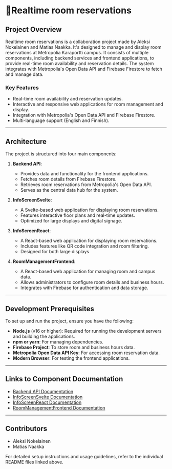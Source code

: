 # 🏫Realtime room reservations

## Project Overview

Realtime room reservations is a collaboration project made by Aleksi Nokelainen and Matias Naakka. It's designed to manage and display room reservations at Metropolia Karaportti campus. It consists of multiple components, including backend services and frontend applications, to provide real-time room availability and reservation details. The system integrates with Metropolia's Open Data API and Firebase Firestore to fetch and manage data.

### Key Features
- Real-time room availability and reservation updates.
- Interactive and responsive web applications for room management and display.
- Integration with Metropolia's Open Data API and Firebase Firestore.
- Multi-language support (English and Finnish).

---

## Architecture

The project is structured into four main components:

1. **Backend API**:
   - Provides data and functionality for the frontend applications.
   - Fetches room details from Firebase Firestore.
   - Retrieves room reservations from Metropolia's Open Data API.
   - Serves as the central data hub for the system.

2. **InfoScreenSvelte**:
   - A Svelte-based web application for displaying room reservations.
   - Features interactive floor plans and real-time updates.
   - Optimized for large displays and digital signage.

3. **InfoScreenReact**:
   - A React-based web application for displaying room reservations.
   - Includes features like QR code integration and room filtering.
   - Designed for both large displays

4. **RoomManagementFrontend**:
   - A React-based web application for managing room and campus data.
   - Allows administrators to configure room details and business hours.
   - Integrates with Firebase for authentication and data storage.

---

## Development Prerequisites

To set up and run the project, ensure you have the following:

- **Node.js** (v16 or higher): Required for running the development servers and building the applications.
- **npm or yarn**: For managing dependencies.
- **Firebase Project**: To store room and business hours data.
- **Metropolia Open Data API Key**: For accessing room reservation data.
- **Modern Browser**: For testing the frontend applications.

---

## Links to Component Documentation

- [Backend API Documentation](./backend-api/README.md)
- [InfoScreenSvelte Documentation](./infoscreensvelte/README.md)
- [InfoScreenReact Documentation](./infoscreenreact/README.md)
- [RoomManagementFrontend Documentation](./RoomManagementFrontend/README.md)

---

## Contributors

- Aleksi Nokelainen
- Matias Naakka

For detailed setup instructions and usage guidelines, refer to the individual README files linked above.
